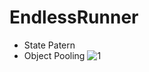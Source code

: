 # EndlessRunner
* State Patern
* Object Pooling
![1](https://github.com/ufukCardak/EndlessRunner/assets/47851876/a0bff366-9ffd-4267-8a88-12bd1545ee50)
